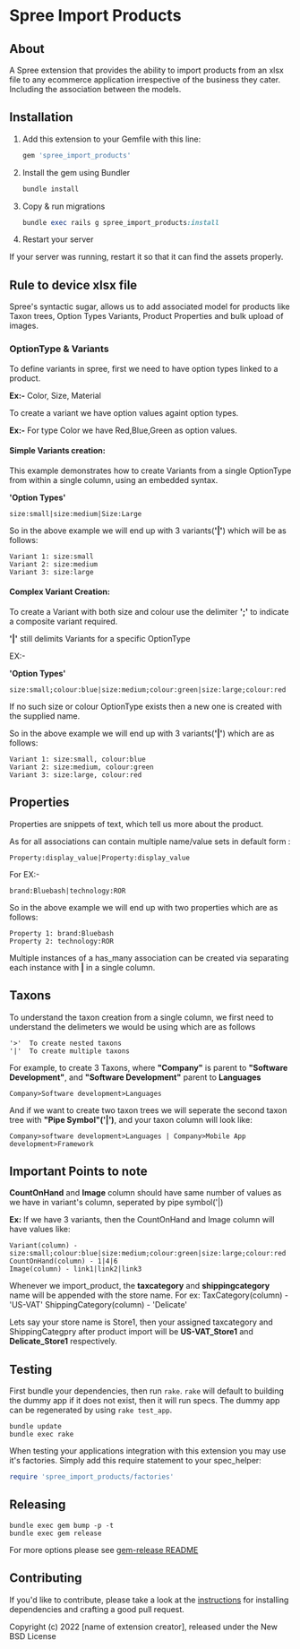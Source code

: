 # Spree Import Products

## About

A Spree extension that provides the ability to import products from an xlsx file to any ecommerce application irrespective of the business they cater. Including the association between the models.

## Installation

1. Add this extension to your Gemfile with this line:

    ```ruby
    gem 'spree_import_products'
    ```

2. Install the gem using Bundler

    ```ruby
    bundle install
    ```

3. Copy & run migrations

    ```ruby
    bundle exec rails g spree_import_products:install
    ```

4. Restart your server

  If your server was running, restart it so that it can find the assets properly.


## Rule to device xlsx file

Spree's syntactic sugar, allows us to add associated model for products like Taxon trees, Option Types Variants, Product Properties and bulk upload of images.

### OptionType & Variants

To define variants in spree, first we need to have option types linked to a product.

**Ex:-** Color, Size, Material

To create a variant we have option values againt option types.

**Ex:-** For type Color we have Red,Blue,Green as option values.

#### Simple Variants creation:

This example demonstrates how to create Variants from a single OptionType from within a single column, using an embedded syntax. 

**'Option Types'**

    size:small|size:medium|Size:Large

So in the above example we will end up with 3 variants(**'|'**) which will be as follows:

    Variant 1: size:small
    Variant 2: size:medium
    Variant 3: size:large


#### Complex Variant Creation: 

To create a Variant with both size and colour use the delimiter **';'** to indicate a composite variant required.

 **'|'** still delimits Variants for a specific OptionType

EX:- 

**'Option Types'**

    size:small;colour:blue|size:medium;colour:green|size:large;colour:red

If no such size or colour OptionType exists then a new one is created with the supplied name.

So in the above example we will end up with 3 variants(**'|'**) which are as follows:

    Variant 1: size:small, colour:blue
    Variant 2: size:medium, colour:green
    Variant 3: size:large, colour:red
 

## Properties

Properties are snippets of text, which tell us more about the product.

As for all associations can contain multiple name/value sets in default form :

    Property:display_value|Property:display_value

For EX:- 

    brand:Bluebash|technology:ROR

So in the above example we will end up with two properties which are as follows:

    Property 1: brand:Bluebash
    Property 2: technology:ROR

Multiple instances of a has_many association can be created via separating each instance with **|** in a single column.

## Taxons
To understand the taxon creation from a single column, we first need to understand the delimeters we would be using which are as follows

    '>'  To create nested taxons
    '|'  To create multiple taxons

For example, to create 3 Taxons, where **"Company"** is parent to **"Software Development"**, and **"Software Development"** parent to **Languages**

    Company>Software development>Languages

And if we want to create two taxon trees we will seperate the second taxon tree with **"Pipe Symbol"('|')**, and your taxon column will look like:

    Company>software development>Languages | Company>Mobile App development>Framework


## Important Points to note

**CountOnHand** and **Image** column should have same number of values as we have in variant's column, seperated by pipe symbol('|) 

**Ex:**
If we have 3 variants, then the CountOnHand and Image column will have values like:

    Variant(column) - size:small;colour:blue|size:medium;colour:green|size:large;colour:red
    CountOnHand(column) - 1|4|6
    Image(column) - link1|link2|link3
    
Whenever we import_product, the **taxcategory** and **shippingcategory** name will be appended with the store name.
For ex: 
    TaxCategory(column) - 'US-VAT'
    ShippingCategory(column) - 'Delicate'

Lets say your store name is Store1, then your assigned taxcategory and ShippingCategpry after product import will be **US-VAT_Store1** and **Delicate_Store1** respectively.


## Testing

First bundle your dependencies, then run `rake`. `rake` will default to building the dummy app if it does not exist, then it will run specs. The dummy app can be regenerated by using `rake test_app`.

```shell
bundle update
bundle exec rake
```

When testing your applications integration with this extension you may use it's factories.
Simply add this require statement to your spec_helper:

```ruby
require 'spree_import_products/factories'
```

## Releasing

```shell
bundle exec gem bump -p -t
bundle exec gem release
```

For more options please see [gem-release README](https://github.com/svenfuchs/gem-release)

## Contributing

If you'd like to contribute, please take a look at the
[instructions](CONTRIBUTING.md) for installing dependencies and crafting a good
pull request.

Copyright (c) 2022 [name of extension creator], released under the New BSD License
